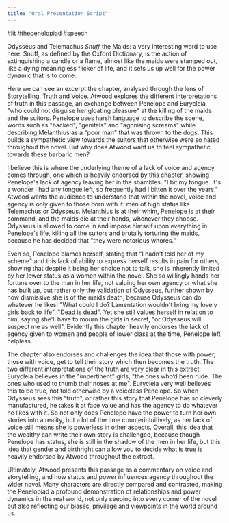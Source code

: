 ```yaml
---
title: "Oral Presentation Script"
---
```

#lit #thepenelopiad #speech 

Odysseus and Telemachus *Snuff* the Maids: a very interesting word to use here. Snuff, as defined by the Oxford Dictionary, is the action of extinguishing a candle or a flame, almost like the maids were stamped out, like a dying meaningless flicker of life, and it sets us up well for the power dynamic that is to come.

Here we can see an excerpt the chapter, analysed through the lens of Storytelling, Truth and Voice. Atwood explores the different interpretations of truth in this passage, an exchange between Penelope and Eurycleia, "who could not disguise her gloating pleasure" at the killing of the maids and the suitors. Penelope uses harsh language to describe the scene, words such as "hacked", "genitals" and "agonising screams" while describing Melanthius as a "poor man" that was thrown to the dogs. This builds a sympathetic view towards the suitors that otherwise were so hated throughout the novel. But why does Atwood want us to feel sympathetic towards these barbaric men? 

I believe this is where the underlying theme of a lack of voice and agency comes through, one which is heavily endorsed by this chapter, showing Penelope's lack of agency leaving her in the shambles. "I bit my tongue. It's a wonder I had any tongue left, so frequently had I bitten it over the years." Atwood wants the audience to understand that within the novel, voice and agency is only given to those born with it: men of high status like Telemachus or Odysseus. Melanthius is at their whim, Penelope is at their command, and the maids die at their hands, whenever they choose. Odysseus is allowed to come in and impose himself upon everything in Penelope's life, killing all the suitors and brutally torturing the maids, because he has decided that "they were notorious whores."

Even so, Penelope blames herself, stating that "I hadn't told her of my scheme" and this lack of ability to express herself results in pain for others, showing that despite it being her choice not to talk, she is inherently limited by her lower status as a women within the novel. She so willingly hands her fortune over to the man in her life, not valuing her own agency or what she has built up, but rather only the validation of Odysseus, further shown by how dismissive she is of the maids death, because Odysseus can do whatever he likes! "What could I do? Lamentation wouldn't bring my lovely girls back to life". "Dead is dead". Yet she still values herself in relation to him, saying she'll have to mourn the girls in secret, "or Odysseus will suspect me as well". Evidently this chapter heavily endorses the lack of agency given to women and people of lower class at the time, Penelope left helpless.

The chapter also endorses and challenges the idea that those with power, those with voice, get to tell their story which then becomes the truth. The two different interpretations of the truth are very clear in this extract: Eurycleia believes in the "impertinent" girls, "the ones who’d been rude. The ones who used to thumb their noses at me". Eurycleia very well believes this to be true, not told otherwise by a voiceless Penelope. So when Odysseus sees this "truth", or rather this story that Penelope has so cleverly manufactured, he takes it at face value and has the agency to do whatever he likes with it. So not only does Penelope have the power to turn her own stories into a reality, but a lot of the time counterintuitively, as her lack of voice still means she is powerless in other aspects. Overall, this idea that the wealthy can write their own story is challenged, because though Penelope has status, she is still in the shadow of the men in her life, but this idea that gender and birthright can allow you to decide what is true is heavily endorsed by Atwood throughout the extract.

Ultimately, Atwood presents this passage as a commentary on voice and storytelling, and how status and power influences agency throughout the wider novel. Many characters are directly compared and contrasted, making the Penelopiad a profound demonstration of relationships and power dynamics in the real world, not only seeping into every corner of the novel but also reflecting our biases, privilege and viewpoints in the world around us.